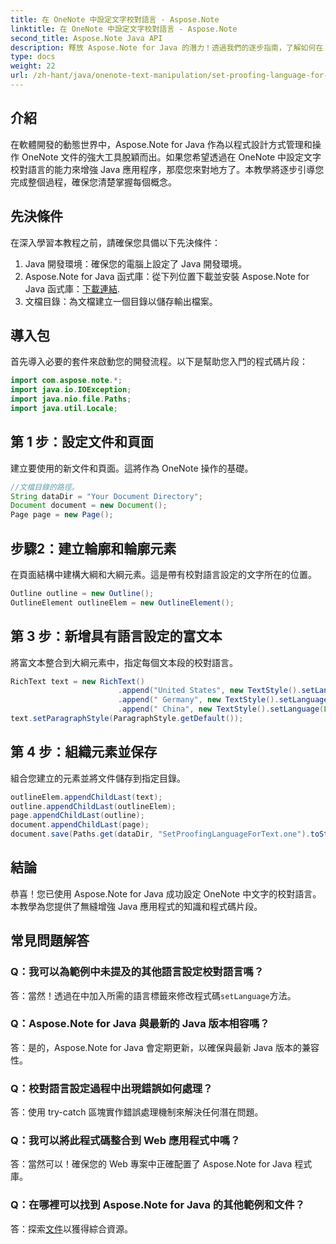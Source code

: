 ```yaml
---
title: 在 OneNote 中設定文字校對語言 - Aspose.Note
linktitle: 在 OneNote 中設定文字校對語言 - Aspose.Note
second_title: Aspose.Note Java API
description: 釋放 Aspose.Note for Java 的潛力！透過我們的逐步指南，了解如何在 OneNote 中無縫設定文字校對語言。
type: docs
weight: 22
url: /zh-hant/java/onenote-text-manipulation/set-proofing-language-for-text/
---
```

## 介紹
在軟體開發的動態世界中，Aspose.Note for Java 作為以程式設計方式管理和操作 OneNote 文件的強大工具脫穎而出。如果您希望透過在 OneNote 中設定文字校對語言的能力來增強 Java 應用程序，那麼您來對地方了。本教學將逐步引導您完成整個過程，確保您清楚掌握每個概念。
## 先決條件
在深入學習本教程之前，請確保您具備以下先決條件：
1. Java 開發環境：確保您的電腦上設定了 Java 開發環境。
2.  Aspose.Note for Java 函式庫：從下列位置下載並安裝 Aspose.Note for Java 函式庫：[下載連結](https://releases.aspose.com/note/java/).
3. 文檔目錄：為文檔建立一個目錄以儲存輸出檔案。
## 導入包
首先導入必要的套件來啟動您的開發流程。以下是幫助您入門的程式碼片段：
```java
import com.aspose.note.*;
import java.io.IOException;
import java.nio.file.Paths;
import java.util.Locale;
```
## 第 1 步：設定文件和頁面
建立要使用的新文件和頁面。這將作為 OneNote 操作的基礎。
```java
//文檔目錄的路徑。
String dataDir = "Your Document Directory";
Document document = new Document();
Page page = new Page();
```
## 步驟2：建立輪廓和輪廓元素
在頁面結構中建構大綱和大綱元素。這是帶有校對語言設定的文字所在的位置。
```java
Outline outline = new Outline();
OutlineElement outlineElem = new OutlineElement();
```
## 第 3 步：新增具有語言設定的富文本
將富文本整合到大綱元素中，指定每個文本段的校對語言。
```java
RichText text = new RichText()
                        .append("United States", new TextStyle().setLanguage(Locale.forLanguageTag("en-US")))
                        .append(" Germany", new TextStyle().setLanguage(Locale.forLanguageTag("de-DE")))
                        .append(" China", new TextStyle().setLanguage(Locale.forLanguageTag("zh-CN")));
text.setParagraphStyle(ParagraphStyle.getDefault());
```
## 第 4 步：組織元素並保存
組合您建立的元素並將文件儲存到指定目錄。
```java
outlineElem.appendChildLast(text);
outline.appendChildLast(outlineElem);
page.appendChildLast(outline);
document.appendChildLast(page);
document.save(Paths.get(dataDir, "SetProofingLanguageForText.one").toString()); 
```
## 結論
恭喜！您已使用 Aspose.Note for Java 成功設定 OneNote 中文字的校對語言。本教學為您提供了無縫增強 Java 應用程式的知識和程式碼片段。
## 常見問題解答
### Q：我可以為範例中未提及的其他語言設定校對語言嗎？
答：當然！透過在中加入所需的語言標籤來修改程式碼`setLanguage`方法。
### Q：Aspose.Note for Java 與最新的 Java 版本相容嗎？
答：是的，Aspose.Note for Java 會定期更新，以確保與最新 Java 版本的兼容性。
### Q：校對語言設定過程中出現錯誤如何處理？
答：使用 try-catch 區塊實作錯誤處理機制來解決任何潛在問題。
### Q：我可以將此程式碼整合到 Web 應用程式中嗎？
答：當然可以！確保您的 Web 專案中正確配置了 Aspose.Note for Java 程式庫。
### Q：在哪裡可以找到 Aspose.Note for Java 的其他範例和文件？
答：探索[文件](https://reference.aspose.com/note/java/)以獲得綜合資源。